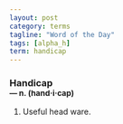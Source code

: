 ```yaml
---
layout: post
category: terms
tagline: "Word of the Day"
tags: [alpha_h]
term: handicap
---
```


<h3>Handicap<br/> <small>&mdash; n. (hand<span>&middot;</span>i<span>&middot;</span>cap)</small></h3>
<p><ol>
<li>Useful head ware.</li>
</ol></p>
